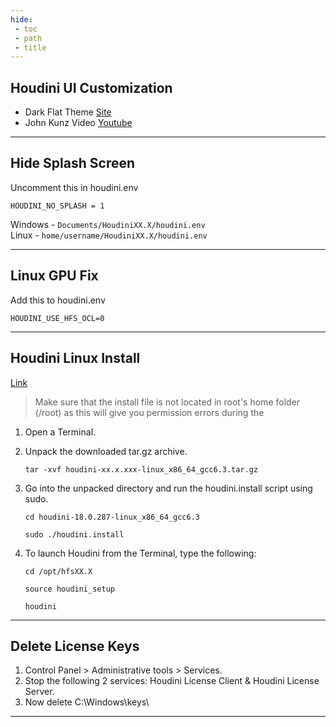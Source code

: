 ```yaml
---
hide:
 - toc
 - path
 - title
---
```



## Houdini UI Customization
- Dark Flat Theme [Site](https://axelschoterman.com/resources)<br>
- John Kunz Video [Youtube](https://www.youtube.com/watch?v=VdiEd84Kjsw)

---
## Hide Splash Screen 

Uncomment this in houdini.env
``` 
HOUDINI_NO_SPLASH = 1
```
Windows - `Documents/HoudiniXX.X/houdini.env`<br>
Linux - `home/username/HoudiniXX.X/houdini.env`

---
## Linux GPU Fix
Add this to houdini.env
```
HOUDINI_USE_HFS_OCL=0
```
---
## Houdini Linux Install
[Link](https://www.sidefx.com/faq/question/install-linux/)

> Make sure that the install file is not located in root's home folder (/root) as this will give you permission errors during the 

1. Open a Terminal.
2. Unpack the downloaded tar.gz archive.
   ```
   tar -xvf houdini-xx.x.xxx-linux_x86_64_gcc6.3.tar.gz
   ```
3. Go into the unpacked directory and run the houdini.install script using sudo.
    ```
    cd houdini-18.0.287-linux_x86_64_gcc6.3
    ```
    ```
    sudo ./houdini.install
    ```

4. To launch Houdini from the Terminal, type the following:

    ```
    cd /opt/hfsXX.X
    ```
    ```
    source houdini_setup
    ```
    ```
    houdini
    ```

---
## Delete License Keys
1. Control Panel > Administrative tools > Services.
2. Stop the following 2 services: Houdini License Client & Houdini License Server.
3. Now delete C:\Windows\keys\

---

